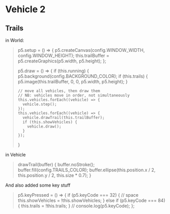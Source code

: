 # Vehicle 2

## Trails

in World:

> p5.setup = () => {
>   p5.createCanvas(config.WINDOW_WIDTH, config.WINDOW_HEIGHT);
>   this.trailBuffer = p5.createGraphics(p5.width, p5.height);
> };
>
> p5.draw = () => {
>   if (this.running) {
>     p5.background(config.BACKGROUND_COLOR);
>     if (this.trails) {
>       p5.image(this.trailBuffer, 0, 0, p5.width, p5.height);
>     }
>
>     // move all vehicles, then draw them
>     // NB: vehicles move in order, not simultaneously
>     this.vehicles.forEach((vehicle) => {
>       vehicle.step();
>     });
>     this.vehicles.forEach((vehicle) => {
>       vehicle.drawTrail(this.trailBuffer);
>       if (this.showVehicles) {
>         vehicle.draw();
>       }
>     });
>   }
>

in Vehicle

> drawTrail(buffer) {
>   buffer.noStroke();
>   buffer.fill(config.TRAILS_COLOR);
>   buffer.ellipse(this.position.x / 2, this.position.y / 2, this.size * 0.7);
> }



And also added some key stuff

> p5.keyPressed = () => {
>   if (p5.keyCode === 32) { // space
>     this.showVehicles = !this.showVehicles;
>   }
>   else if (p5.keyCode === 84) {
>     this.trails = !this.trails;
>   }
>   // console.log(p5.keyCode);
> };
